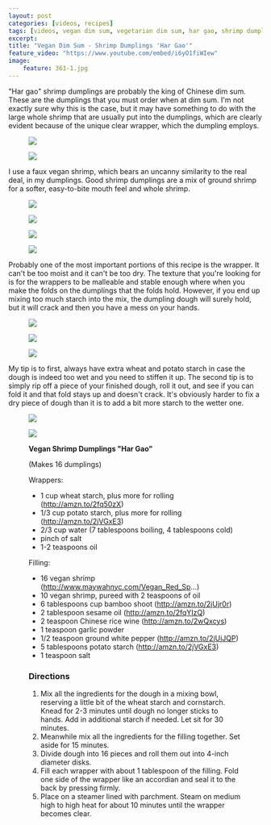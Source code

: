 ```yaml
---
layout: post
categories: [videos, recipes]
tags: [videos, vegan dim sum, vegetarian dim sum, har gao, shrimp dumplings]
excerpt:
title: "Vegan Dim Sum - Shrimp Dumplings 'Har Gao'"
feature_video: "https://www.youtube.com/embed/i6yO1fiWIew" 
image:
    feature: 361-1.jpg
---
```



"Har gao" shrimp dumplings are probably the king of Chinese dim sum.  These are the dumplings that you must order when at dim sum.  I'm not exactly sure why this is the case, but it may have something to do with the large whole shrimp that are usually put into the dumplings, which are clearly evident because of the unique clear wrapper, which the dumpling employs.

<figure>
    <img src="/images/361-9.jpg">
</figure>

<figure>
    <img src="/images/361-12.jpg">
</figure>

I use a faux vegan shrimp, which bears an uncanny similarity to the real deal, in my dumplings.  Good shrimp dumplings are a mix of ground shrimp for a softer, easy-to-bite mouth feel and whole shrimp.

<figure>
    <img src="/images/361-2.jpg">
</figure>
<figure>
    <img src="/images/361-3.jpg">
</figure>
<figure>
    <img src="/images/361-4.jpg">
</figure>
<figure>
    <img src="/images/361-5.jpg">
</figure>

Probably one of the most important portions of this recipe is the wrapper.  It can't be too moist and it can't be too dry.  The texture that you're looking for is for the wrappers to be malleable and stable enough where when you make the folds on the dumplings that the folds hold.  However, if you end up mixing too much starch into the mix, the dumpling dough will surely hold, but it will crack and then you have a mess on your hands.

<figure>
    <img src="/images/361-6.jpg">
</figure>

<figure>
    <img src="/images/361-7.jpg">
</figure>

<figure>
    <img src="/images/361-8.jpg">
</figure>


My tip is to first, always have extra wheat and potato starch in case the dough is indeed too wet and you need to stiffen it up.  The second tip is to simply rip off a piece of your finished dough, roll it out, and see if you can fold it and that fold stays up and doesn't crack.  It's obviously harder to fix a dry piece of dough than it is to add a bit more starch to the wetter one.

<figure>
    <img src="/images/361-10.jpg">
</figure>

<figure>
    <img src="/images/361-1.jpg">
</figure>

<figure class="ingredients" markdown="1">

__Vegan Shrimp Dumplings "Har Gao"__

(Makes 16 dumplings)

Wrappers:

- 1 cup wheat starch, plus more for rolling (http://amzn.to/2fq50zX)
- 1/3 cup potato starch, plus more for rolling (http://amzn.to/2jVGxE3)
- 2/3 cup water (7 tablespoons boiling, 4 tablespoons cold)
- pinch of salt
- 1-2 teaspoons oil

Filling:

- 16 vegan shrimp (http://www.maywahnyc.com/Vegan_Red_Sp...)
- 10 vegan shrimp, pureed with 2 teaspoons of oil
- 6 tablespoons cup bamboo shoot (http://amzn.to/2jUjr0r)
- 2 tablespoon sesame oil (http://amzn.to/2fqYIzQ)
- 2 teaspoon Chinese rice wine (http://amzn.to/2wQxcys)
- 1 teaspoon garlic powder
- 1/2 teaspoon ground white pepper (http://amzn.to/2jUiJQP)
- 5 tablespoons potato starch (http://amzn.to/2jVGxE3)
- 1 teaspoon salt


</figure>

<figure class="directions" markdown="1">

### Directions

1. Mix all the ingredients for the dough in a mixing bowl, reserving a little bit of the wheat starch and cornstarch.  Knead for 2-3 minutes until dough no longer sticks to hands.  Add in additional starch if needed.  Let sit for 30 minutes.
2. Meanwhile mix all the ingredients for the filling together.  Set aside for 15 minutes.
3. Divide dough into 16 pieces and roll them out into 4-inch diameter disks.  
4. Fill each wrapper with about 1 tablespoon of the filling.  Fold one side of the wrapper like an accordian and seal it to the back by pressing firmly.
5. Place on a steamer lined with parchment.  Steam on medium high to high heat for about 10 minutes until the wrapper becomes clear.

</figure>